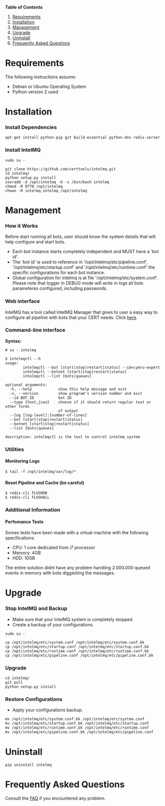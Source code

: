 **Table of Contents**

1. [Requirements](#requirements)
2. [Installation](#installation)
3. [Management](#management)
4. [Upgrade](#upgrade)
5. [Uninstall](#uninstall)
6. [Frequently Asked Questions](#faq)


<a name="requirements"></a>
# Requirements

The following instructions assume:

* Debian or Ubuntu Operating System
* Python version 2 used


<a name="installation"></a>
# Installation

### Install Dependencies

```
apt-get install python-pip git build-essential python-dev redis-server
```


### Install IntelMQ

```
sudo su -

git clone https://github.com/certtools/intelmq.git
cd intelmq/
python setup.py install
useradd -d /opt/intelmq -U -s /bin/bash intelmq
chmod -R 0770 /opt/intelmq
chown -R intelmq.intelmq /opt/intelmq
```

<a name="management"></a>
# Management

### How it Works

Before start running all bots, user should know the system details that
will help configure and start bots.

* Each bot instance starts completely independent and MUST have a 'bot id'.
* The 'bot id' is used to reference in '/opt/intelmq/etc/pipeline.conf',
  '/opt/intelmq/etc/startup.conf' and '/opt/intelmq/etc/runtime.conf'
  the specific configurations for each bot instance.
* Global configuration for intelmq is at file '/opt/intelmq/etc/system.conf'.
  Please note that logger in DEBUG mode will write in logs all bots
  parameteres configured, including passwords.


### Web interface

IntelMQ has a tool called IntelMQ Manager that gives to user a easy way to 
configure all pipeline with bots that your CERT needs. 
Click [here](https://github.com/certtools/intelmq-manager).

### Command-line interface

**Syntax:**

```
# su - intelmq

$ intelmqctl --h
usage: 
        intelmqctl --bot [start|stop|restart|status] --id=cymru-expert
        intelmqctl --botnet [start|stop|restart|status]
        intelmqctl --list [bots|queues]

optional arguments:
  -h, --help            show this help message and exit
  -v, --version         show program's version number and exit
  --id BOT_ID           bot ID
  --type {text,json}    choose if it should return regular text or other forms
                        of output
  --log [log-level]:[number-of-lines]
  --bot [start|stop|restart|status]
  --botnet [start|stop|restart|status]
  --list [bots|queues]

description: intelmqctl is the tool to control intelmq system
```


### Utilities

#### Monitoring Logs

```
$ tail -f /opt/intelmq/var/log/*
```

#### Reset Pipeline and Cache (be careful)

```
$ redis-cli FLUSHDB
$ redis-cli FLUSHALL
```


### Additional Information

#### Perfomance Tests

Somes tests have been made with a virtual machine with 
the following specifications:

* CPU: 1 core dedicated from i7 processor
* Memory: 4GB
* HDD: 10GB

The entire solution didnt have any problem handling 2.000.000 
queued events in memory with bots diggesting the messages.


<a name="upgrade"></a>
# Upgrade

### Stop IntelMQ and Backup

* Make sure that your IntelMQ system is completely stopped.
* Create a backup of your configurations.

```
sudo su -

cp /opt/intelmq/etc/system.conf /opt/intelmq/etc/system.conf.bk
cp /opt/intelmq/etc/startup.conf /opt/intelmq/etc/startup.conf.bk
cp /opt/intelmq/etc/runtime.conf /opt/intelmq/etc/runtime.conf.bk
cp /opt/intelmq/etc/pipeline.conf /opt/intelmq/etc/pipeline.conf.bk
```

### Upgrade

```
cd intelmq/
git pull
python setup.py install
```

### Restore Configurations

* Apply your configurations backup.

```
mv /opt/intelmq/etc/system.conf.bk /opt/intelmq/etc/system.conf
mv /opt/intelmq/etc/startup.conf.bk /opt/intelmq/etc/startup.conf
mv /opt/intelmq/etc/runtime.conf.bk /opt/intelmq/etc/runtime.conf
mv /opt/intelmq/etc/pipeline.conf.bk /opt/intelmq/etc/pipeline.conf
```


# Uninstall

<a name="uninstall"></a>
```
pip uninstall intelmq
```

<a name="faq"></a>
# Frequently Asked Questions

Consult the [FAQ](https://github.com/certtools/intelmq/blob/master/docs/FAQ.md)
if you encountered any problem.
